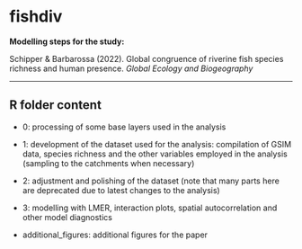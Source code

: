 # fishdiv

**Modelling steps for the study:**
 
Schipper & Barbarossa (2022). Global congruence of riverine fish species richness and human presence. *Global Ecology and Biogeography*

---------------------------------------------------------------------------------------------------------

## R folder content

* 0: processing of some base layers used in the analysis

* 1: development of the dataset used for the analysis: compilation of GSIM data, species richness and the other variables employed in the analysis (sampling to the catchments when necessary)

* 2: adjustment and polishing of the dataset (note that many parts here are deprecated due to latest changes to the analysis)

* 3: modelling with LMER, interaction plots, spatial autocorrelation and other model diagnostics

* additional_figures: additional figures for the paper 